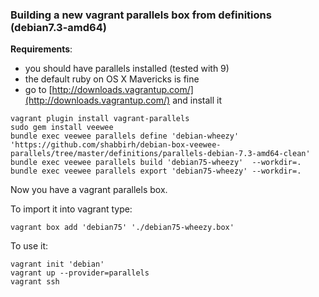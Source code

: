 ### Building a new vagrant parallels box from definitions (debian7.3-amd64)

**Requirements**:

 - you should have parallels installed (tested with 9)
 - the default ruby on OS X Mavericks is fine
 - go to [http://downloads.vagrantup.com/](http://downloads.vagrantup.com/) and install it

```
vagrant plugin install vagrant-parallels
sudo gem install veewee
bundle exec veewee parallels define 'debian-wheezy' 'https://github.com/shabbirh/debian-box-veewee-parallels/tree/master/definitions/parallels-debian-7.3-amd64-clean'
bundle exec veewee parallels build 'debian75-wheezy'  --workdir=.
bundle exec veewee parallels export 'debian75-wheezy' --workdir=.
```

Now you have a vagrant parallels box.

To import it into vagrant type:

```
vagrant box add 'debian75' './debian75-wheezy.box'
```

To use it:

```
vagrant init 'debian'
vagrant up --provider=parallels
vagrant ssh
```
